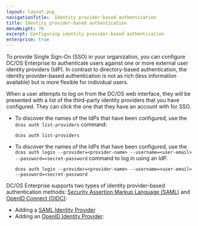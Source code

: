 ```yaml
---
layout: layout.pug
navigationTitle:  Identity provider-based authentication
title: Identity provider-based authentication
menuWeight: 70
excerpt: Configuring identity provider-based authentication
enterprise: true
---
```

<!-- The source repository for this topic is https://github.com/dcos/dcos-docs-site -->

To provide Single Sign-On (SSO) in your organization, you can configure DC/OS Enterprise to authenticate users against one or more external user identity providers (IdP). In contrast to directory-based authentication, the identity provider-based authentication is not as rich (less information available) but is more flexible for individual users.

When a user attempts to log on from the DC/OS web interface, they will be presented with a list of the third-party identity providers that you have configured. They can click the one that they have an account with for SSO.

- To discover the names of the IdPs that have been configured, use the `dcos auth list-providers` command:

    ```shell
    dcos auth list-providers
    ```
- To discover the names of the IdPs that have been configured, use the `dcos auth login --provider=<provider-name> --username=<user-email> --password=<secret-password` command to log in using an IdP.

    ```shell
    dcos auth login --provider=<provider-name> --username=<user-email> --password=<secret-password
    ```


DC/OS Enterprise supports two types of identity provider-based authentication methods: [Security Assertion Markup Language (SAML)](https://wiki.oasis-open.org/security/FrontPage) and [OpenID Connect (OIDC)](http://openid.net/connect/):

- Adding a [SAML Identity Provider](/mesosphere/dcos/1.13/security/ent/sso/setup-saml/)
- Adding an [OpenID Identity Provider](/mesosphere/dcos/1.13/security/ent/sso/setup-openid/):
